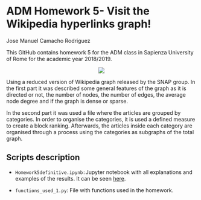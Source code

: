 # ADM Homework 5- Visit the Wikipedia hyperlinks graph!

Jose Manuel Camacho Rodriguez

This GitHub contains homework 5 for the ADM class in Sapienza University of Rome for the academic year 2018/2019. 

<div style="text-align:center"><img src ="http://library.castilleja.org/wp-content/uploads/2013/03/wikipedia-logo-.jpg" /></div>

Using a reduced version of Wikipedia graph released by the SNAP group. In the first part it was described some general features of the graph as it is directed or not, the number of nodes, the number of edges, the average node degree and if the graph is dense or sparse.

In the second part it was used a file where the articles are grouped by categories. In order to organise the categories, it is  used a defined measure to create a block ranking. Afterwards, the articles inside each category are organised through a process using the categories as subgraphs of the total graph.

## Scripts description

* `Homework5definitive.ipynb:`Jupyter notebook with all explanations and examples of the results. It can be seen [here](http://nbviewer.jupyter.org/github/jmcamachor1/ADMHomework5/blob/master/Homework5definitive.ipynb).

* `functions_used_1.py`: File with functions used in the homework.


